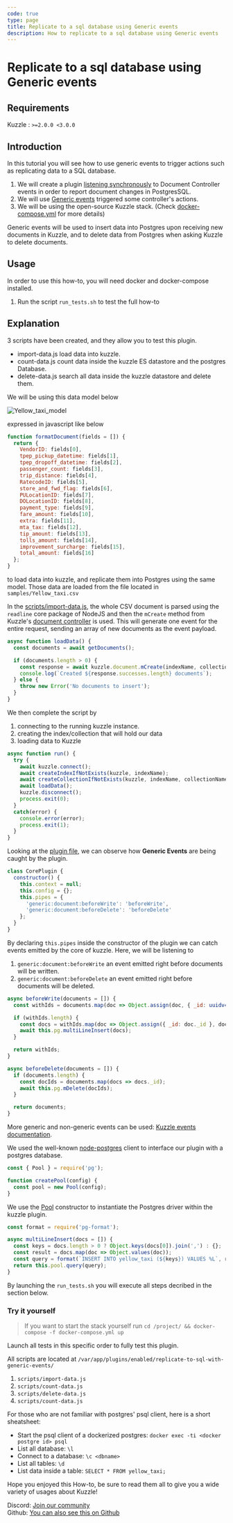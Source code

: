 ```yaml
---
code: true
type: page
title: Replicate to a sql database using Generic events
description: How to replicate to a sql database using Generic events
---
```


# Replicate to a sql database using Generic events

## Requirements

Kuzzle : `>=2.0.0 <3.0.0`

## Introduction

In this tutorial you will see how to use generic events to trigger actions such as replicating data to a SQL database.

1. We will create a plugin [listening synchronously](https://docs.kuzzle.io/core/2/plugins/guides/pipes/) to Document Controller events in order to report document changes in PostgresSQL.
1. We will use [Generic events](https://docs.kuzzle.io/core/2/plugins/guides/events/generic-document-events/) triggered some controller's actions.
1. We will be using the open-source Kuzzle stack. (Check [docker-compose.yml](docker-compose.yml) for more details)

Generic events will be used to insert data into Postgres upon receiving new documents in Kuzzle, and to delete data from Postgres when asking Kuzzle to delete documents.

## Usage

In order to use this how-to, you will need docker and docker-compose installed.

1. Run the script `run_tests.sh` to test the full how-to

## Explanation

3 scripts have been created, and they allow you to test this plugin.

- import-data.js load data into kuzzle.
- count-data.js count data inside the kuzzle ES datastore and the postgres Database.
- delete-data.js search all data inside the kuzzle datastore and delete them.

We will be using this data model below

![Yellow_taxi_model](./images/table-yellow-taxi.png)

expressed in javascript like below

```javascript
function formatDocument(fields = []) {
  return {
    VendorID: fields[0],
    tpep_pickup_datetime: fields[1],
    tpep_dropoff_datetime: fields[2],
    passenger_count: fields[3],
    trip_distance: fields[4],
    RatecodeID: fields[5],
    store_and_fwd_flag: fields[6],
    PULocationID: fields[7],
    DOLocationID: fields[8],
    payment_type: fields[9],
    fare_amount: fields[10],
    extra: fields[11],
    mta_tax: fields[12],
    tip_amount: fields[13],
    tolls_amount: fields[14],
    improvement_surcharge: fields[15],
    total_amount: fields[16]
  };
}
```

to load data into kuzzle, and replicate them into Postgres using the same model. Those data are loaded from the file located in `samples/Yellow_taxi.csv`

In the [scripts/import-data.js](scripts/import-data.js), the whole CSV document is parsed using the `readline` core package of NodeJS and then the `mCreate` method from Kuzzle's [document controller](https://docs.kuzzle.io/sdk/js/7/controllers/document/m-create/) is used. This will generate one event for the entire request, sending an array of new documents as the event payload.

```javascript
async function loadData() {
  const documents = await getDocuments();

  if (documents.length > 0) {
    const response = await kuzzle.document.mCreate(indexName, collectionName, documents);
    console.log(`Created ${response.successes.length} documents`);
  } else {
    throw new Error('No documents to insert');
  }
}
```

We then complete the script by

1. connecting to the running kuzzle instance.
1. creating the index/collection that will hold our data
1. loading data to Kuzzle

```javascript
async function run() {
  try {
    await kuzzle.connect();
    await createIndexIfNotExists(kuzzle, indexName);
    await createCollectionIfNotExists(kuzzle, indexName, collectionName);
    await loadData();
    kuzzle.disconnect();
    process.exit(0);
  }
  catch(error) {
    console.error(error);
    process.exit(1);
  }
}
```

Looking at the [plugin file](lib/index.js), we can observe how **Generic Events** are being caught by the plugin.

```javascript
class CorePlugin {
  constructor() {
    this.context = null;
    this.config = {};
    this.pipes = {
      'generic:document:beforeWrite': 'beforeWrite',
      'generic:document:beforeDelete': 'beforeDelete'
    };
  }
}
```

By declaring `this.pipes` inside the constructor of the plugin we can catch events emitted by the core of kuzzle. Here, we will be listening to

1. `generic:document:beforeWrite` an event emitted right before documents will be written.
1. `generic:document:beforeDelete` an event emitted right before documents will be deleted.

```javascript
async beforeWrite(documents = []) {
  const withIds = documents.map(doc => Object.assign(doc, { _id: uuidv4() }));

  if (withIds.length) {
    const docs = withIds.map(doc => Object.assign({ _id: doc._id }, doc._source));
    await this.pg.multiLineInsert(docs);
  }

  return withIds;
}

async beforeDelete(documents = []) {
  if (documents.length) {
    const docIds = documents.map(docs => docs._id);
    await this.pg.mDelete(docIds);
  }

  return documents;
}
```

More generic and non-generic events can be used: [Kuzzle events documentation](https://docs.kuzzle.io/core/2/plugins/guides/events/intro).

We used the well-known [node-postgres](https://node-postgres.com/) client to interface our plugin with a postgres database.

```javascript
const { Pool } = require('pg');

function createPool(config) {
  const pool = new Pool(config);
}
```

We use the [Pool](https://node-postgres.com/api/pool) constructor to instantiate the Postgres driver within the kuzzle plugin.

```javascript
const format = require('pg-format');

async multiLineInsert(docs = []) {
  const keys = docs.length > 0 ? Object.keys(docs[0]).join(',') : {};
  const result = docs.map(doc => Object.values(doc));
  const query = format(`INSERT INTO yellow_taxi (${keys}) VALUES %L`, result);
  return this.pool.query(query);
}
```

By launching the `run_tests.sh` you will execute all steps decribed in the section below.

### Try it yourself

> If you want to start the stack yourself run `cd /project/ && docker-compose -f docker-compose.yml up`

Launch all tests in this specific order to fully test this plugin.

All scripts are located at `/var/app/plugins/enabled/replicate-to-sql-with-generic-events/`

1. `scripts/import-data.js`
1. `scripts/count-data.js`
1. `scripts/delete-data.js`
1. `scripts/count-data.js`

For those who are not familiar with postgres' psql client, here is a short sheatsheet:

- Start the psql client of a dockerized postgres: `docker exec -ti <docker postgre id> psql`
- List all database: `\l`
- Connect to a database: `\c <dbname>`
- List all tables: `\d`
- List data inside a table: `SELECT * FROM yellow_taxi;`

Hope you enjoyed this How-to, be sure to read them all to give you a wide variety of usages about Kuzzle!

Discord: [Join our community](https://discord.gg/tAEtyDZ)  
Github: [You can also see this on Github](https://github.com/kuzzleio/kuzzle-how-to/tree/master/replicate-to-sql-with-generic-events)
